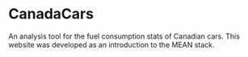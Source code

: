# CanadaCars
An analysis tool for the fuel consumption stats of Canadian cars. This website was developed as an introduction to the MEAN stack.
